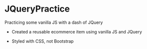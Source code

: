 # JQueryPractice
Practicing some vanilla JS with a dash of JQuery

- Created a reusable ecommerce item using vanilla JS and JQuery

- Styled with CSS, not Bootstrap
